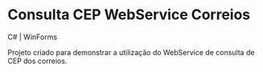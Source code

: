 # Consulta CEP WebService Correios
C# | WinForms

Projeto criado para demonstrar a utilização do WebService de consulta de CEP dos correios.
